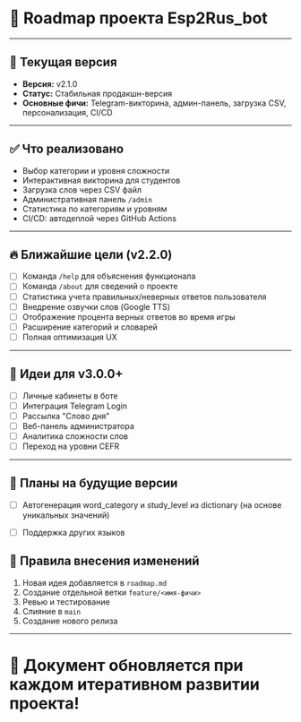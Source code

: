 # 🛃️ Roadmap проекта Esp2Rus_bot

---

## 📅 Текущая версия

- **Версия:** v2.1.0
- **Статус:** Стабильная продакшн-версия
- **Основные фичи:** Telegram-викторина, админ-панель, загрузка CSV, персонализация, CI/CD

---

## ✅ Что реализовано

- Выбор категории и уровня сложности
- Интерактивная викторина для студентов
- Загрузка слов через CSV файл
- Административная панель `/admin`
- Статистика по категориям и уровням
- CI/CD: автодеплой через GitHub Actions

---

## 🔥 Ближайшие цели (v2.2.0)

- [ ] Команда `/help` для объяснения функционала
- [ ] Команда `/about` для сведений о проекте
- [ ] Статистика учета правильных/неверных ответов пользователя
- [ ] Внедрение озвучки слов (Google TTS)
- [ ] Отображение процента верных ответов во время игры
- [ ] Расширение категорий и словарей
- [ ] Полная оптимизация UX

---

## 🌟 Идеи для v3.0.0+

- [ ] Личные кабинеты в боте
- [ ] Интеграция Telegram Login
- [ ] Рассылка "Слово дня"
- [ ] Веб-панель администратора
- [ ] Аналитика сложности слов
- [ ] Переход на уровни CEFR 

---

## 📝 Планы на будущие версии

- [ ] Автогенерация word_category и study_level из dictionary (на основе уникальных значений)

- [ ] Поддержка других языков

## 🔄 Правила внесения изменений

1. Новая идея добавляется в `roadmap.md`
2. Создание отдельной ветки `feature/<имя-фичи>`
3. Ревью и тестирование
4. Слияние в `main`
5. Создание нового релиза

---

# 📍 Документ обновляется при каждом итеративном развитии проекта!
